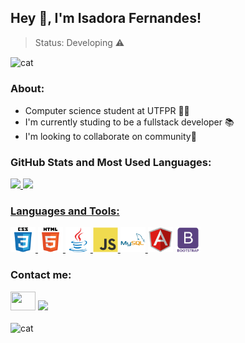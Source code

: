 ## Hey 👋, I'm Isadora Fernandes!
> Status: Developing ⚠️
<img align="center"  height="150rem" alt="cat" src="https://media.giphy.com/media/o0vwzuFwCGAFO/giphy.gif">


### About: 

+ Computer science student at UTFPR 👩‍💻
+ I'm currently studing to be a fullstack developer 📚
+ I'm looking to collaborate on community📡


<div>

### GitHub Stats and Most Used Languages:
 
  <div>
  <a href="https://github.com/Isaifo">
  <img height="160em" src="https://github-readme-stats.vercel.app/api?username=Isaifo&show_icons=true&theme=vision-friendly-dark&include_all_commits=true&count_private=true"/>
  <img height="160em" src="https://github-readme-stats.vercel.app/api/top-langs/?username=Isaifo&layout=compact&langs_count=16&theme=vision-friendly-dark"/>
<div>

   </div> 
 <h3 align="left">Languages and Tools:</h3>

<p align="left"> <a href="https://www.cprogramming.com/" target="_blank"> </a> <a href="https://www.w3schools.com/css/" target="_blank"> <img src="https://raw.githubusercontent.com/devicons/devicon/master/icons/css3/css3-original-wordmark.svg" alt="css3" width="40" height="40"/> </a> 
 <a href="https://www.w3.org/html/" target="_blank"> <img src="https://raw.githubusercontent.com/devicons/devicon/master/icons/html5/html5-original-wordmark.svg" alt="html5" width="40" height="40"/> </a> <a href="https://www.java.com" target="_blank"> <img src="https://raw.githubusercontent.com/devicons/devicon/master/icons/java/java-original.svg" alt="java" width="40" height="40"/> </a> <a href="https://developer.mozilla.org/en-US/docs/Web/JavaScript" target="_blank"> <img src="https://raw.githubusercontent.com/devicons/devicon/master/icons/javascript/javascript-original.svg" alt="javascript" width="40" height="40"/> </a> <a href="https://www.mysql.com/" target="_blank"> <img src="https://raw.githubusercontent.com/devicons/devicon/master/icons/mysql/mysql-original-wordmark.svg" alt="mysql" width="40" height="40"/> </a>
 <img src="https://github.com/devicons/devicon/blob/master/icons/angularjs/angularjs-original.svg" alt="Angular JS" width="40" height="40"/> 
 <img src="https://github.com/devicons/devicon/blob/master/icons/bootstrap/bootstrap-plain-wordmark.svg" alt="Bootstrap" width="40" height="40"/> 
   </p>



### Contact me:

 <div>
  <a href = "mailto: isadoraicontato@hotmail.com"><img width="40px" height="30px" src="https://i.imgur.com/wocFovQ.png target="_blank"></a>
  <a href="https://www.linkedin.com/in/isadora-fernandes-41b3911ab/" target="_blank"><img src="https://img.shields.io/badge/-LinkedIn-%230077B5?style=for-the-badge&logo=linkedin&logoColor=white" target="_blank"></a>
</div>

<br>

<img align="left" border-top="100rem" height="200rem" alt="cat" src="https://media.giphy.com/media/ICOgUNjpvO0PC/giphy.gif">

</br>
   

    
